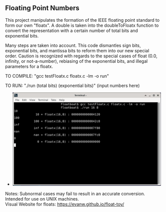 ## Floating Point Numbers

This project manipulates the formation of the IEEE floating point standard to form our own "floatx".
A double is taken into the doubleToFloatx function to convert the representation with a certain number of total bits and exponential bits.

Many steps are taken into account. This code dismantles sign bits, exponential bits, and mantissa bits to reform them into our new special order. Caution is recognized with regards to the special cases of float (0.0, infinity, or not-a-number), rebiasing of the exponential bits, and illegal parameters for a floatx. 

TO COMPILE: 
"gcc testFloatx.c floatx.c -lm -o run"

TO RUN:
"./run (total bits) (exponential bits)" 
      (input numbers here)
      
* ![Instruction](example.png)


Notes: Subnormal cases may fail to result in an accurate conversion.
       Intended for use on UNIX machines.     
       Visual Website for floats: https://evanw.github.io/float-toy/
